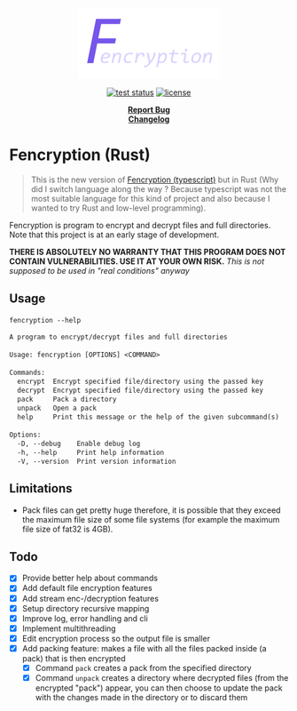 <p align="center">
  <a href="#readme">
    <img src="./docs/assets/logo.png" height="auto">
  </a>

  <p align="center">
    <a href="https://github.com/valflrt/fencryption-rust/actions/workflows/tests.yml"><img alt="test status" src="https://img.shields.io/github/workflow/status/valflrt/fencryption-rust/tests" /></a>
    <a href="./LICENSE"><img alt="license" src="https://img.shields.io/github/license/valflrt/fencryption-rust" /></a>
  </p>

  <p align="center">
    <a href="https://github.com/valflrt/fencryption-rust/issues/new"><b>Report Bug</b></a>
    <br />
    <a href="https://github.com/valflrt/fencryption-rust/blob/master/CHANGELOG.md"><b>Changelog</b></a>
    <!-- <br />
    <a href="https://github.com/valflrt/fencryption-rust/releases"><b>Download</b></a> -->
  </p>
</p>

# Fencryption (Rust)

> This is the new version of [Fencryption (typescript)](https://github.com/valflrt/fencryption) but in Rust (Why did I switch language along the way ? Because typescript was not the most suitable language for this kind of project and also because I wanted to try Rust and low-level programming).

Fencryption is program to encrypt and decrypt files and full directories. Note that this project is at an early stage of development.

**THERE IS ABSOLUTELY NO WARRANTY THAT THIS PROGRAM DOES NOT CONTAIN VULNERABILITIES. USE IT AT YOUR OWN RISK.** _This is not supposed to be used in "real conditions" anyway_

## Usage

```
fencryption --help
```

```
A program to encrypt/decrypt files and full directories

Usage: fencryption [OPTIONS] <COMMAND>

Commands:
  encrypt  Encrypt specified file/directory using the passed key
  decrypt  Encrypt specified file/directory using the passed key
  pack     Pack a directory
  unpack   Open a pack
  help     Print this message or the help of the given subcommand(s)

Options:
  -D, --debug    Enable debug log
  -h, --help     Print help information
  -V, --version  Print version information
```

## Limitations

- Pack files can get pretty huge therefore, it is possible that they exceed the maximum file size of some file systems (for example the maximum file size of fat32 is 4GB).

## Todo

- [x] Provide better help about commands
- [x] Add default file encryption features
- [x] Add stream enc-/decryption features
- [x] Setup directory recursive mapping
- [x] Improve log, error handling and cli
- [x] Implement multithreading
- [x] Edit encryption process so the output file is smaller
- [x] Add packing feature: makes a file with all the files packed inside (a pack) that is then encrypted
  - [x] Command `pack` creates a pack from the specified directory
  - [x] Command `unpack` creates a directory where decrypted files (from the encrypted "pack") appear, you can then choose to update the pack with the changes made in the directory or to discard them

<!-- ## Ideas

> things that **_could_** be added in the future

_Nothing for now_ -->
